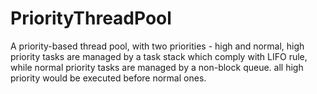 # PriorityThreadPool
A priority-based thread pool, with two priorities - high and normal, high priority tasks are managed by a task stack which comply with LIFO rule, while normal priority tasks are managed by a non-block queue. all high priority would be executed before normal ones.

